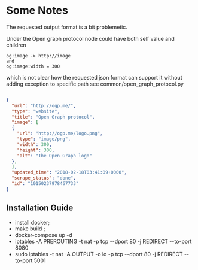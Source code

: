 # Some Notes

The requested output format is a bit problemetic.

Under the Open graph protocol
node could have both self value and children

```
og:image -> http://image
and 
og:image:width = 300
```

which is not clear how the requested json format can support it without adding exception to specific path see common/open_graph_protocol.py


```json

{
  "url": "http://ogp.me/",
  "type": "website",
  "title": "Open Graph protocol",
  "image": [
  {
    "url": "http://ogp.me/logo.png",
    "type": "image/png",
    "width": 300,
    "height": 300,
    "alt": "The Open Graph logo"
  },
  ],
  "updated_time": "2018-02-18T03:41:09+0000",
  "scrape_status": "done",
  "id": "10150237978467733"
}
```

## Installation Guide
* install docker;
* make build ;
* docker-compose up -d 
* iptables -A PREROUTING -t nat -p tcp --dport 80 -j REDIRECT --to-port 8080
* sudo iptables -t nat -A OUTPUT -o lo -p tcp --dport 80 -j REDIRECT --to-port 5001



